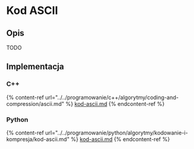 # Kod ASCII

## Opis

TODO

## Implementacja

### C++

{% content-ref url="../../programowanie/c++/algorytmy/coding-and-compression/ascii.md" %}
[kod-ascii.md](../../programowanie/c++/algorytmy/coding-and-compression/ascii.md)
{% endcontent-ref %}

### Python

{% content-ref url="../../programowanie/python/algorytmy/kodowanie-i-kompresja/kod-ascii.md" %}
[kod-ascii.md](../../programowanie/python/algorytmy/kodowanie-i-kompresja/kod-ascii.md)
{% endcontent-ref %}
